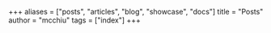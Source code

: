 +++
aliases = ["posts", "articles", "blog", "showcase", "docs"]
title = "Posts"
author = "mcchiu"
tags = ["index"]
+++
